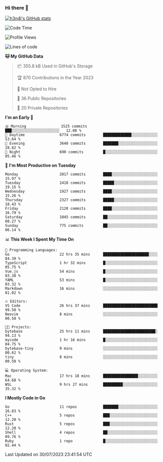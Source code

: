 ### Hi there 👋

[![h3n4l's GitHub stats](https://github-readme-stats.vercel.app/api?username=h3n4l&count_private=true&show_icons=true&theme=radical)](https://github.com/h3n4l/github-readme-stats)

<!--START_SECTION:waka-->
![Code Time](http://img.shields.io/badge/Code%20Time-1%2C455%20hrs%2024%20mins-blue)

![Profile Views](http://img.shields.io/badge/Profile%20Views-2-blue)

![Lines of code](https://img.shields.io/badge/From%20Hello%20World%20I%27ve%20Written-3.4%20million%20lines%20of%20code-blue)

**🐱 My GitHub Data** 

> 📦 355.8 kB Used in GitHub's Storage 
 > 
> 🏆 870 Contributions in the Year 2023
 > 
> 🚫 Not Opted to Hire
 > 
> 📜 36 Public Repositories 
 > 
> 🔑 20 Private Repositories 
 > 
**I'm an Early 🐤** 

```text
🌞 Morning                1525 commits        ███░░░░░░░░░░░░░░░░░░░░░░   12.08 % 
🌆 Daytime                6774 commits        █████████████░░░░░░░░░░░░   53.64 % 
🌃 Evening                3640 commits        ███████░░░░░░░░░░░░░░░░░░   28.82 % 
🌙 Night                  690 commits         █░░░░░░░░░░░░░░░░░░░░░░░░   05.46 % 
```
📅 **I'm Most Productive on Tuesday** 

```text
Monday                   2017 commits        ████░░░░░░░░░░░░░░░░░░░░░   15.97 % 
Tuesday                  2418 commits        █████░░░░░░░░░░░░░░░░░░░░   19.15 % 
Wednesday                1927 commits        ████░░░░░░░░░░░░░░░░░░░░░   15.26 % 
Thursday                 2327 commits        █████░░░░░░░░░░░░░░░░░░░░   18.43 % 
Friday                   2120 commits        ████░░░░░░░░░░░░░░░░░░░░░   16.79 % 
Saturday                 1045 commits        ██░░░░░░░░░░░░░░░░░░░░░░░   08.27 % 
Sunday                   775 commits         ██░░░░░░░░░░░░░░░░░░░░░░░   06.14 % 
```


📊 **This Week I Spent My Time On** 

```text
💬 Programming Languages: 
Go                       22 hrs 35 mins      █████████████████████░░░░   84.39 % 
TypeScript               1 hr 32 mins        █░░░░░░░░░░░░░░░░░░░░░░░░   05.75 % 
Vue.js                   54 mins             █░░░░░░░░░░░░░░░░░░░░░░░░   03.38 % 
YAML                     53 mins             █░░░░░░░░░░░░░░░░░░░░░░░░   03.32 % 
Markdown                 16 mins             ░░░░░░░░░░░░░░░░░░░░░░░░░   01.02 % 

🔥 Editors: 
VS Code                  26 hrs 37 mins      █████████████████████████   99.50 % 
Neovim                   8 mins              ░░░░░░░░░░░░░░░░░░░░░░░░░   00.50 % 

🐱‍💻 Projects: 
bytebase                 25 hrs 11 mins      ████████████████████████░   94.13 % 
mycode                   1 hr 16 mins        █░░░░░░░░░░░░░░░░░░░░░░░░   04.75 % 
bytebase-tiny            9 mins              ░░░░░░░░░░░░░░░░░░░░░░░░░   00.62 % 
tiny                     8 mins              ░░░░░░░░░░░░░░░░░░░░░░░░░   00.50 % 

💻 Operating System: 
Mac                      17 hrs 18 mins      ████████████████░░░░░░░░░   64.68 % 
WSL                      9 hrs 27 mins       █████████░░░░░░░░░░░░░░░░   35.32 % 
```

**I Mostly Code in Go** 

```text
Go                       11 repos            ███████░░░░░░░░░░░░░░░░░░   26.83 % 
C++                      5 repos             ███░░░░░░░░░░░░░░░░░░░░░░   12.20 % 
Rust                     5 repos             ███░░░░░░░░░░░░░░░░░░░░░░   12.20 % 
Shell                    4 repos             ██░░░░░░░░░░░░░░░░░░░░░░░   09.76 % 
Ruby                     1 repo              █░░░░░░░░░░░░░░░░░░░░░░░░   02.44 % 
```




 Last Updated on 30/07/2023 23:41:54 UTC
<!--END_SECTION:waka-->

